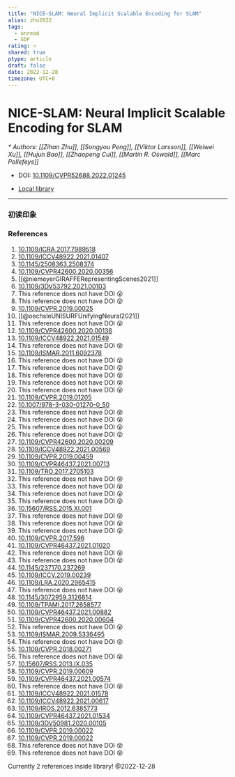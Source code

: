 ```yaml
---
title: "NICE-SLAM: Neural Implicit Scalable Encoding for SLAM"
alias: zhu2022
tags:
  - unread
  - SDF
rating: ⭐
shared: true
ptype: article
draft: false
date: 2022-12-28
timezone: UTC+8
---
```



# NICE-SLAM: Neural Implicit Scalable Encoding for SLAM
<cite>* Authors: [[Zihan Zhu]], [[Songyou Peng]], [[Viktor Larsson]], [[Weiwei Xu]], [[Hujun Bao]], [[Zhaopeng Cui]], [[Martin R. Oswald]], [[Marc Pollefeys]]</cite>

* DOI: [10.1109/CVPR52688.2022.01245](https://doi.org/10.1109/CVPR52688.2022.01245)

* [Local library](zotero://select/items/1_VYI29WCH)

***

### 初读印象





### References

1. [10.1109/ICRA.2017.7989518](https://doi.org/10.1109/ICRA.2017.7989518)
2. [10.1109/ICCV48922.2021.01407](https://doi.org/10.1109/ICCV48922.2021.01407)
3. [10.1145/2508363.2508374](https://doi.org/10.1145/2508363.2508374)
4. [10.1109/CVPR42600.2020.00356](https://doi.org/10.1109/CVPR42600.2020.00356)
5. [[@niemeyerGIRAFFERepresentingScenes2021]]
6. [10.1109/3DV53792.2021.00103](https://doi.org/10.1109/3DV53792.2021.00103)
7. This reference does not have DOI 😵
8. This reference does not have DOI 😵
9. [10.1109/CVPR.2019.00025](https://doi.org/10.1109/CVPR.2019.00025)
10. [[@oechsleUNISURFUnifyingNeural2021]]
11. This reference does not have DOI 😵
12. [10.1109/CVPR42600.2020.00136](https://doi.org/10.1109/CVPR42600.2020.00136)
13. [10.1109/ICCV48922.2021.01549](https://doi.org/10.1109/ICCV48922.2021.01549)
14. This reference does not have DOI 😵
15. [10.1109/ISMAR.2011.6092378](https://doi.org/10.1109/ISMAR.2011.6092378)
16. This reference does not have DOI 😵
17. This reference does not have DOI 😵
18. This reference does not have DOI 😵
19. This reference does not have DOI 😵
20. This reference does not have DOI 😵
21. [10.1109/CVPR.2019.01205](https://doi.org/10.1109/CVPR.2019.01205)
22. [10.1007/978-3-030-01270-0_50](https://doi.org/10.1007/978-3-030-01270-0_50)
23. This reference does not have DOI 😵
24. This reference does not have DOI 😵
25. This reference does not have DOI 😵
26. This reference does not have DOI 😵
27. [10.1109/CVPR42600.2020.00209](https://doi.org/10.1109/CVPR42600.2020.00209)
28. [10.1109/ICCV48922.2021.00569](https://doi.org/10.1109/ICCV48922.2021.00569)
29. [10.1109/CVPR.2019.00459](https://doi.org/10.1109/CVPR.2019.00459)
30. [10.1109/CVPR46437.2021.00713](https://doi.org/10.1109/CVPR46437.2021.00713)
31. [10.1109/TRO.2017.2705103](https://doi.org/10.1109/TRO.2017.2705103)
32. This reference does not have DOI 😵
33. This reference does not have DOI 😵
34. This reference does not have DOI 😵
35. This reference does not have DOI 😵
36. [10.15607/RSS.2015.XI.001](https://doi.org/10.15607/RSS.2015.XI.001)
37. This reference does not have DOI 😵
38. This reference does not have DOI 😵
39. This reference does not have DOI 😵
40. [10.1109/CVPR.2017.596](https://doi.org/10.1109/CVPR.2017.596)
41. [10.1109/CVPR46437.2021.01020](https://doi.org/10.1109/CVPR46437.2021.01020)
42. This reference does not have DOI 😵
43. This reference does not have DOI 😵
44. [10.1145/237170.237269](https://doi.org/10.1145/237170.237269)
45. [10.1109/ICCV.2019.00239](https://doi.org/10.1109/ICCV.2019.00239)
46. [10.1109/LRA.2020.2965415](https://doi.org/10.1109/LRA.2020.2965415)
47. This reference does not have DOI 😵
48. [10.1145/3072959.3126814](https://doi.org/10.1145/3072959.3126814)
49. [10.1109/TPAMI.2017.2658577](https://doi.org/10.1109/TPAMI.2017.2658577)
50. [10.1109/CVPR46437.2021.00882](https://doi.org/10.1109/CVPR46437.2021.00882)
51. [10.1109/CVPR42600.2020.00604](https://doi.org/10.1109/CVPR42600.2020.00604)
52. This reference does not have DOI 😵
53. [10.1109/ISMAR.2009.5336495](https://doi.org/10.1109/ISMAR.2009.5336495)
54. This reference does not have DOI 😵
55. [10.1109/CVPR.2018.00271](https://doi.org/10.1109/CVPR.2018.00271)
56. This reference does not have DOI 😵
57. [10.15607/RSS.2013.IX.035](https://doi.org/10.15607/RSS.2013.IX.035)
58. [10.1109/CVPR.2019.00609](https://doi.org/10.1109/CVPR.2019.00609)
59. [10.1109/CVPR46437.2021.00574](https://doi.org/10.1109/CVPR46437.2021.00574)
60. This reference does not have DOI 😵
61. [10.1109/ICCV48922.2021.01578](https://doi.org/10.1109/ICCV48922.2021.01578)
62. [10.1109/ICCV48922.2021.00617](https://doi.org/10.1109/ICCV48922.2021.00617)
63. [10.1109/IROS.2012.6385773](https://doi.org/10.1109/IROS.2012.6385773)
64. [10.1109/CVPR46437.2021.01534](https://doi.org/10.1109/CVPR46437.2021.01534)
65. [10.1109/3DV50981.2020.00105](https://doi.org/10.1109/3DV50981.2020.00105)
66. [10.1109/CVPR.2019.00022](https://doi.org/10.1109/CVPR.2019.00022)
67. [10.1109/CVPR.2019.00022](https://doi.org/10.1109/CVPR.2019.00022)
68. This reference does not have DOI 😵
69. This reference does not have DOI 😵

 Currently 2 references inside library! @2022-12-28